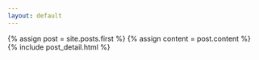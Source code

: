 ```yaml
---
layout: default
---
```

<div class="blog-index">  
  {% assign post = site.posts.first %}
  {% assign content = post.content %}
  {% include post_detail.html %}
</div>